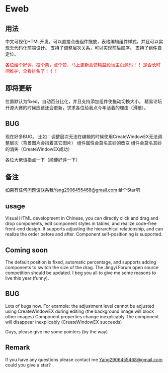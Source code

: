 # Eweb

## 用法

中文可视化HTML开发，可以直接点击组件拖放，表格编辑组件样式，并且可以实现无代码化前端设计。
支持了调整层次关系，可以实现前后顺序。
支持了组件自定位。

<font color=red size:30>各位给个好评，投个票，点个赞，马上更新高仿精益论坛主页源码！！</font>
<font color=red size:10>是否长时间维护，全看排名了！！！</font>


## 即将更新

位置默认为fixed，自动百分比化，并且支持添加组件使拖动切换大小。
精易论坛开源大赛的时候应该还会更新，求求各位给我点今年活着的理由（滑稽）。

## BUG

现在好多BUG。
比如：调整层次无法在编辑的时候使用CreateWindowEX无法调整层次（背景图片会挡着其它图片）
组件属性会莫名其妙的改变
组件会莫名其妙的消失（CreateWindowEX成功）

各位大佬请指点一下（顺便好评一下）

## 备注

如果有任何问题请联系我Yang2906455468@gmail.com
给个Star吧


## usage

Visual HTML development in Chinese, you can directly click and drag and drop components, edit component styles in tables, and realize code-free front-end design.
It supports adjusting the hierarchical relationship, and can realize the order before and after.
Component self-positioning is supported.

## Coming soon

The default position is fixed, automatic percentage, and supports adding components to switch the size of the drag.
The Jingyi Forum open source competition should be updated. I beg you all to give me some reasons to live this year (funny).

## BUG

Lots of bugs now.
For example: the adjustment level cannot be adjusted using CreateWindowEX during editing (the background image will block other images)
Component properties change inexplicably
The component will disappear inexplicably (CreateWindowEX succeeds)

Guys, please give me some pointers (by the way)

## Remark

If you have any questions please contact me Yang2906455468@gmail.com
could you give a star?
